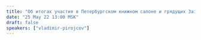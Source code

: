 ```yaml
---
title: "Об итогах участия в Петербургском книжном салоне и грядущих Зазнобинских чтениях"
date: "25 May 22 13:00 MSK"
draft: false
speakers: ["vladimir-pirojcov"]
---
```


